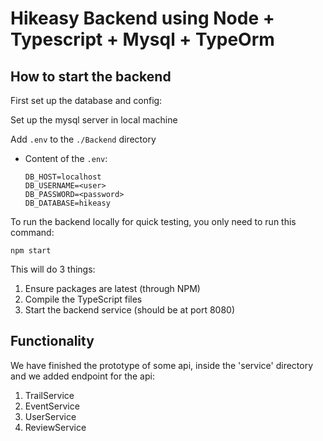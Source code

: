 # Hikeasy Backend using Node + Typescript + Mysql + TypeOrm

## How to start the backend

First set up the database and config:

Set up the mysql server in local machine

Add `.env` to the `./Backend` directory
- Content of the `.env`:
  ```
  DB_HOST=localhost
  DB_USERNAME=<user>  
  DB_PASSWORD=<password>  
  DB_DATABASE=hikeasy  
  ```

To run the backend locally for quick testing, you only need to run this command:

```
npm start
```

This will do 3 things:

1. Ensure packages are latest (through NPM)
2. Compile the TypeScript files
3. Start the backend service (should be at port 8080)


## Functionality
We have finished the prototype of some api, inside the 'service' directory and we added endpoint for the api:
1. TrailService
2. EventService
3. UserService
4. ReviewService
